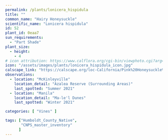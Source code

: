 ```yaml
---
permalink: /plants/lonicera_hispidula
title: ""
common_name: "Hairy Honeysuckle"
scientific_name: "Lonicera hispidula"
id: 52
plant_id: 0eaa7
sun_requirements:
  - "Part Shade"
plant_size:
  - height: 
    - 4
# icon attribution: https://www.calflora.org/cgi-bin/viewphoto.cgi?arg=/app/up/entry/317/95369.jpg 
icon: "/assets/images/plants/lonicera_hispidula_icon.jpg"
calscape_link: "https://calscape.org/loc-California/Pink%20Honeysuckle%20(Lonicera%20hispidula)"
observations: 
  - location: "McKinleyville"
    location_detail: "Azalea Reserve (Surrounding Areas)"
    last_spotted: "Summer 2021"
  - location: "Manila"
    location_detail: "Ma-le'l Dunes"
    last_spotted: "Winter 2021"

categories: [ "Vines" ]

tags: ["Humboldt_County_Native",
       "CNPS_master_inventory"
      ]
---
```


